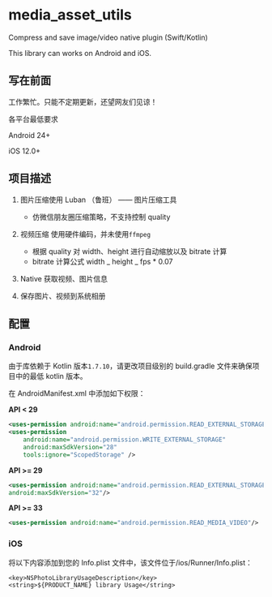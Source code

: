 # media_asset_utils

Compress and save image/video native plugin (Swift/Kotlin)

This library can works on Android and iOS.

## 写在前面

工作繁忙。只能不定期更新，还望网友们见谅！

各平台最低要求

Android 24+

iOS 12.0+

## 项目描述

1. 图片压缩使用 Luban （鲁班） —— 图片压缩工具
   - 仿微信朋友圈压缩策略，不支持控制 quality
2. 视频压缩 使用硬件编码，并未使用`ffmpeg`

   - 根据 quality 对 width、height 进行自动缩放以及 bitrate 计算
   - bitrate 计算公式 width _ height _ fps \* 0.07

3. Native 获取视频、图片信息

4. 保存图片、视频到系统相册

## 配置

### Android

由于库依赖于 Kotlin 版本`1.7.10`，请更改项目级别的 build.gradle 文件来确保项目中的最低 kotlin 版本。

在 AndroidManifest.xml 中添加如下权限：

**API < 29**

```xml
<uses-permission android:name="android.permission.READ_EXTERNAL_STORAGE"/>
<uses-permission
    android:name="android.permission.WRITE_EXTERNAL_STORAGE"
    android:maxSdkVersion="28"
    tools:ignore="ScopedStorage" />
```

**API >= 29**

```xml
<uses-permission android:name="android.permission.READ_EXTERNAL_STORAGE"
android:maxSdkVersion="32"/>
```

**API >= 33**

```xml
<uses-permission android:name="android.permission.READ_MEDIA_VIDEO"/>
```

### iOS

将以下内容添加到您的 Info.plist 文件中，该文件位于<project root>/ios/Runner/Info.plist：

```
<key>NSPhotoLibraryUsageDescription</key>
<string>${PRODUCT_NAME} library Usage</string>
```
